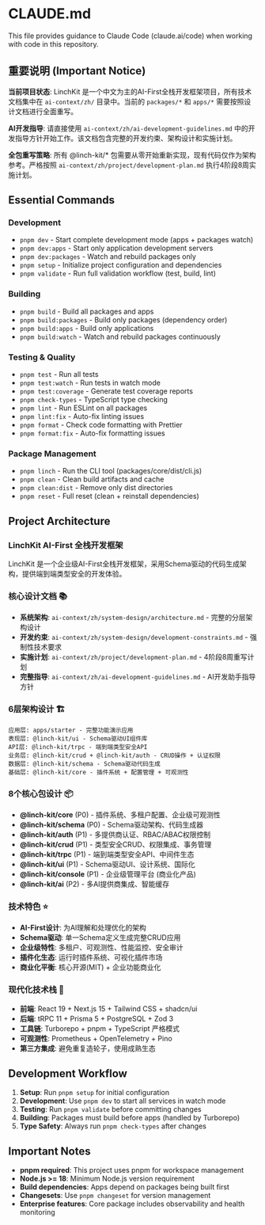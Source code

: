 # CLAUDE.md

This file provides guidance to Claude Code (claude.ai/code) when working with code in this repository.

## 重要说明 (Important Notice)

**当前项目状态**: LinchKit 是一个中文为主的AI-First全栈开发框架项目，所有技术文档集中在 `ai-context/zh/` 目录中。当前的 `packages/*` 和 `apps/*` 需要按照设计文档进行全面重写。

**AI开发指导**: 请直接使用 `ai-context/zh/ai-development-guidelines.md` 中的开发指导方针开始工作。该文档包含完整的开发约束、架构设计和实施计划。

**全包重写策略**: 所有 @linch-kit/* 包需要从零开始重新实现，现有代码仅作为架构参考。严格按照 `ai-context/zh/project/development-plan.md` 执行4阶段8周实施计划。

## Essential Commands

### Development
- `pnpm dev` - Start complete development mode (apps + packages watch)
- `pnpm dev:apps` - Start only application development servers
- `pnpm dev:packages` - Watch and rebuild packages only
- `pnpm setup` - Initialize project configuration and dependencies
- `pnpm validate` - Run full validation workflow (test, build, lint)

### Building
- `pnpm build` - Build all packages and apps
- `pnpm build:packages` - Build only packages (dependency order)
- `pnpm build:apps` - Build only applications
- `pnpm build:watch` - Watch and rebuild packages continuously

### Testing & Quality
- `pnpm test` - Run all tests
- `pnpm test:watch` - Run tests in watch mode
- `pnpm test:coverage` - Generate test coverage reports
- `pnpm check-types` - TypeScript type checking
- `pnpm lint` - Run ESLint on all packages
- `pnpm lint:fix` - Auto-fix linting issues
- `pnpm format` - Check code formatting with Prettier
- `pnpm format:fix` - Auto-fix formatting issues

### Package Management
- `pnpm linch` - Run the CLI tool (packages/core/dist/cli.js)
- `pnpm clean` - Clean build artifacts and cache
- `pnpm clean:dist` - Remove only dist directories
- `pnpm reset` - Full reset (clean + reinstall dependencies)

## Project Architecture

### LinchKit AI-First 全栈开发框架
LinchKit 是一个企业级AI-First全栈开发框架，采用Schema驱动的代码生成架构，提供端到端类型安全的开发体验。

### 核心设计文档 📚
- **系统架构**: `ai-context/zh/system-design/architecture.md` - 完整的分层架构设计
- **开发约束**: `ai-context/zh/system-design/development-constraints.md` - 强制性技术要求
- **实施计划**: `ai-context/zh/project/development-plan.md` - 4阶段8周重写计划
- **完整指导**: `ai-context/zh/ai-development-guidelines.md` - AI开发助手指导方针

### 6层架构设计 🏗️
```
应用层: apps/starter - 完整功能演示应用
表现层: @linch-kit/ui - Schema驱动UI组件库  
API层: @linch-kit/trpc - 端到端类型安全API
业务层: @linch-kit/crud + @linch-kit/auth - CRUD操作 + 认证权限
数据层: @linch-kit/schema - Schema驱动代码生成
基础层: @linch-kit/core - 插件系统 + 配置管理 + 可观测性
```

### 8个核心包设计 📦
- **@linch-kit/core** (P0) - 插件系统、多租户配置、企业级可观测性
- **@linch-kit/schema** (P0) - Schema驱动架构、代码生成器
- **@linch-kit/auth** (P1) - 多提供商认证、RBAC/ABAC权限控制
- **@linch-kit/crud** (P1) - 类型安全CRUD、权限集成、事务管理
- **@linch-kit/trpc** (P1) - 端到端类型安全API、中间件生态
- **@linch-kit/ui** (P1) - Schema驱动UI、设计系统、国际化
- **@linch-kit/console** (P1) - 企业级管理平台 (商业化产品)
- **@linch-kit/ai** (P2) - 多AI提供商集成、智能缓存

### 技术特色 ⭐
- **AI-First设计**: 为AI理解和处理优化的架构
- **Schema驱动**: 单一Schema定义生成完整CRUD应用
- **企业级特性**: 多租户、可观测性、性能监控、安全审计
- **插件化生态**: 运行时插件系统、可视化插件市场
- **商业化平衡**: 核心开源(MIT) + 企业功能商业化

### 现代化技术栈 🚀
- **前端**: React 19 + Next.js 15 + Tailwind CSS + shadcn/ui
- **后端**: tRPC 11 + Prisma 5 + PostgreSQL + Zod 3
- **工具链**: Turborepo + pnpm + TypeScript 严格模式
- **可观测性**: Prometheus + OpenTelemetry + Pino
- **第三方集成**: 避免重复造轮子，使用成熟生态

## Development Workflow

1. **Setup**: Run `pnpm setup` for initial configuration
2. **Development**: Use `pnpm dev` to start all services in watch mode
3. **Testing**: Run `pnpm validate` before committing changes
4. **Building**: Packages must build before apps (handled by Turborepo)
5. **Type Safety**: Always run `pnpm check-types` after changes

## Important Notes

- **pnpm required**: This project uses pnpm for workspace management
- **Node.js >= 18**: Minimum Node.js version requirement
- **Build dependencies**: Apps depend on packages being built first
- **Changesets**: Use `pnpm changeset` for version management
- **Enterprise features**: Core package includes observability and health monitoring